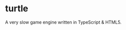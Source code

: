 # turtle
A very slow game engine written in TypeScript &amp; HTML5.

<p align="center>
    <img src="assets/docs/democlip_1.gif" width="200px"/>
</p>
